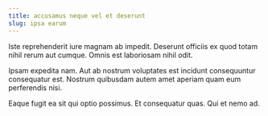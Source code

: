 ```yaml
---
title: accusamus neque vel et deserunt
slug: ipsa earum
---
```


Iste reprehenderit iure magnam ab impedit. Deserunt officiis ex quod totam nihil rerum aut cumque. Omnis est laboriosam nihil odit.

Ipsam expedita nam. Aut ab nostrum voluptates est incidunt consequuntur consequatur est. Nostrum quibusdam autem amet aperiam quam eum perferendis nisi.

Eaque fugit ea sit qui optio possimus. Et consequatur quas. Qui et nemo ad.
